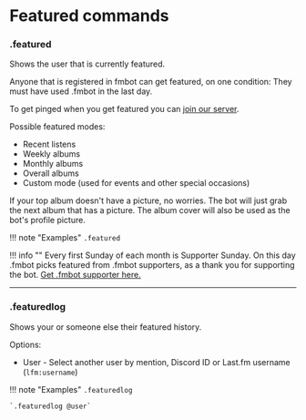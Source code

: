 # Featured commands     

### .featured

Shows the user that is currently featured.

Anyone that is registered in fmbot can get featured, on one condition: They must have used .fmbot in the last day.

To get pinged when you get featured you can [join our server](https://discord.gg/JaHj26hHGk).

Possible featured modes:

* Recent listens
* Weekly albums
* Monthly albums
* Overall albums
* Custom mode (used for events and other special occasions)

If your top album doesn't have a picture, no worries. The bot will just grab the next album that has a picture. The album cover will also be used as the bot's profile picture.

!!! note "Examples"
    `.featured`

        
!!! info ""
    Every first Sunday of each month is Supporter Sunday. On this day .fmbot picks featured from .fmbot supporters, as a thank you for supporting the bot.
    [Get .fmbot supporter here.](/supporter)


---

### .featuredlog

Shows your or someone else their featured history.

Options:

* User - Select another user by mention, Discord ID or Last.fm username (`lfm:username`)

!!! note "Examples"
    `.featuredlog`

    `.featuredlog @user`

<script async src="https://pagead2.googlesyndication.com/pagead/js/adsbygoogle.js?client=ca-pub-5817610257612647"
     crossorigin="anonymous"></script>
<!-- In-docs -->
<ins class="adsbygoogle"
     style="display:block"
     data-ad-client="ca-pub-5817610257612647"
     data-ad-slot="9031186671"
     data-ad-format="auto"
     data-full-width-responsive="true"></ins>
<script>
     (adsbygoogle = window.adsbygoogle || []).push({});
</script>